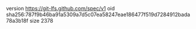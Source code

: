 version https://git-lfs.github.com/spec/v1
oid sha256:787f9b46ba91a5309a7d5c07ea58247eae186477f519d7284912bada78a3b18f
size 2378

